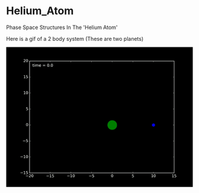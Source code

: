 # Helium_Atom
Phase Space Structures In The 'Helium Atom'

Here is a gif of a 2 body system (These are two planets)


![Alt Text](https://raw.githubusercontent.com/Hitthesurf/Helium_Atom/master/BigLittleOrbit.gif)
